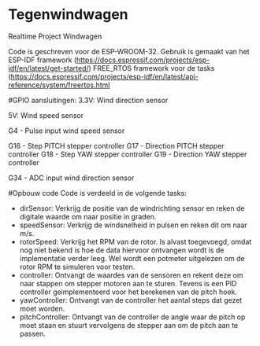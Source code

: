 # Tegenwindwagen
Realtime Project Windwagen

Code is geschreven voor de ESP-WROOM-32.
Gebruik is gemaakt van het ESP-IDF framework (https://docs.espressif.com/projects/esp-idf/en/latest/get-started/)
FREE_RTOS framework voor de tasks (https://docs.espressif.com/projects/esp-idf/en/latest/api-reference/system/freertos.html

#GPIO aansluitingen:
3.3V:
Wind direction sensor

5V:
Wind speed sensor

G4 - Pulse input wind speed sensor

G16 - Step PITCH stepper controller
G17 - Direction PITCH stepper controller
G18 - Step YAW stepper controller
G19 - Direction YAW stepper controller

G34 - ADC input wind direction sensor

#Opbouw code
Code is verdeeld in de volgende tasks:
- dirSensor: Verkrijg de positie van de windrichting sensor en reken de digitale waarde om naar positie in graden.
- speedSensor: Verkrijg de windsnelheid in pulsen en reken dit om naar m/s.
- rotorSpeed: Verkrijg het RPM van de rotor. Is alvast toegevoegd, omdat nog niet bekend is hoe de data hiervoor ontvangen wordt is de implementatie verder leeg. Wel wordt een potmeter uitgelezen om de rotor RPM te simuleren voor testen.
- controller: Ontvangt de waardes van de sensoren en rekent deze om naar stappen om stepper motoren aan te sturen. Tevens is een PID controller geimplementeerd voor het berekenen van de pitch hoek.
- yawController: Ontvangt van de controller het aantal steps dat gezet moet worden.
- pitchController: Ontvangt van de controller de angle waar de pitch op moet staan en stuurt vervolgens de stepper aan om de pitch aan te passen.
